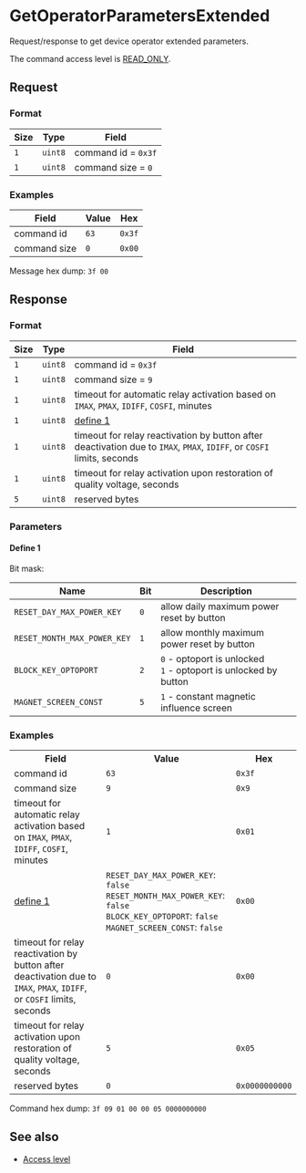 # GetOperatorParametersExtended

Request/response to get device operator extended parameters.

The command access level is [READ_ONLY](../basics.md#command-access-level).


## Request

### Format

| Size | Type    | Field               |
| ---- | ------- | ------------------- |
| `1`  | `uint8` | command id = `0x3f` |
| `1`  | `uint8` | command size = `0`  |

### Examples

| Field        | Value | Hex    |
| ------------ | ----- | ------ |
| command id   | `63`  | `0x3f` |
| command size | `0`   | `0x00` |

Message hex dump: `3f 00`


## Response

### Format

| Size | Type    | Field                                                                                                                  |
| ---- | ------- | ---------------------------------------------------------------------------------------------------------------------- |
| `1`  | `uint8` | command id = `0x3f`                                                                                                    |
| `1`  | `uint8` | command size = `9`                                                                                                     |
| `1`  | `uint8` | timeout for automatic relay activation based on `IMAX`, `PMAX`, `IDIFF`, `COSFI`, minutes                              |
| `1`  | `uint8` | [define 1](#define-1)                                                                                                  |
| `1`  | `uint8` | timeout for relay reactivation by button after deactivation due to `IMAX`, `PMAX`, `IDIFF`, or `COSFI` limits, seconds |
| `1`  | `uint8` | timeout for relay activation upon restoration of quality voltage, seconds                                              |
| `5`  | `uint8` | reserved bytes                                                                                                         |

### Parameters

#### Define 1

Bit mask:

| Name                        | Bit | Description                                                        |
| --------------------------- | --- | ------------------------------------------------------------------ |
| `RESET_DAY_MAX_POWER_KEY`   | `0` | allow daily maximum power reset by button                          |
| `RESET_MONTH_MAX_POWER_KEY` | `1` | allow monthly maximum power reset by button                        |
| `BLOCK_KEY_OPTOPORT`        | `2` | `0` - optoport is unlocked<br>`1` - optoport is unlocked by button |
| `MAGNET_SCREEN_CONST`       | `5` | `1` - constant magnetic influence screen                           |

### Examples

<table>
    <tr>
        <th>Field</th>
        <th>Value</th>
        <th>Hex</th>
    </tr>
    <tr>
        <td>command id</td>
        <td><code>63</code></td>
        <td><code>0x3f</code></td>
    </tr>
    <tr>
        <td>command size</td>
        <td><code>9</code></td>
        <td><code>0x9</code></td>
    </tr>
    <tr>
        <td>timeout for automatic relay activation based on <code>IMAX</code>, <code>PMAX</code>, <code>IDIFF</code>, <code>COSFI</code>, minutes</td>
        <td><code>1</code></td>
        <td><code>0x01</code></td>
    </tr>
    <tr>
        <td>
            <a href="#define-1">define 1</a>
        </td>
        <td>
            <code>RESET_DAY_MAX_POWER_KEY</code>: <code>false</code><br>
            <code>RESET_MONTH_MAX_POWER_KEY</code>: <code>false</code><br>
            <code>BLOCK_KEY_OPTOPORT</code>: <code>false</code><br>
            <code>MAGNET_SCREEN_CONST</code>: <code>false</code><br>
        </td>
        <td><code>0x00</code></td>
    </tr>
    <tr>
        <td>timeout for relay reactivation by button after deactivation due to <code>IMAX</code>, <code>PMAX</code>, <code>IDIFF</code>, or <code>COSFI</code> limits, seconds</td>
        <td><code>0</code></td>
        <td><code>0x00</code></td>
    </tr>
    <tr>
        <td>timeout for relay activation upon restoration of quality voltage, seconds</td>
        <td><code>5</code></td>
        <td><code>0x05</code></td>
    </tr>
    <tr>
        <td>reserved bytes</td>
        <td><code>0</code></td>
        <td><code>0x0000000000</code></td>
    </tr>
</table>

Command hex dump: `3f 09 01 00 00 05 0000000000`


## See also

* [Access level](../basics.md#command-access-level)
